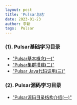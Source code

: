 ```yaml
---
layout: post
title: 'Pulsar总结' 
date: 2023-01-23
author: 李新
tags:  Pulsar
---
```


### (1). Pulsar基础学习目录
+ ["Pulsar基本概念(一)"](2021-10-03-Pulsar-Basic-Concepts) 
+ ["Pulsar集群搭建(二)"](/2021/10/03/Pulsar-Cluster-Install.html)                      
+ ["Pulsar Java代码调用(三)"](/2021/10/03/Pulsar-Java.html)             

### (2). Pulsar源码学习目录
+ ["Pulsar源码目录结构介绍(一)"](/2023/01/22/Pulsar-Source-Structure.html) 


